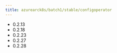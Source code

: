 ```yaml
---
title: azurearck8s/batch1/stable/configoperator
---
```

- 0.2.13
- 0.2.18
- 0.2.23
- 0.2.27
- 0.2.28
